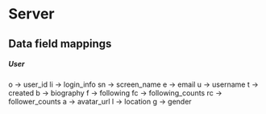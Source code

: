 Server
=====================================



## Data field mappings

##### User

o -> user_id
li -> login_info
sn -> screen_name
e -> email
u -> username
t -> created
b -> biography
f -> following
fc -> following_counts
rc -> follower_counts
a -> avatar_url
l -> location
g -> gender
